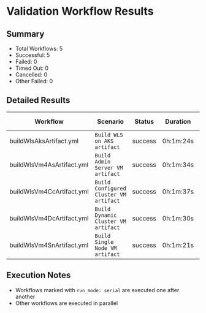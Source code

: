 # Validation Workflow Results

## Summary
- Total Workflows: 5
- Successful: 5
- Failed: 0
- Timed Out: 0
- Cancelled: 0
- Other Failed: 0

## Detailed Results

| Workflow | Scenario | Status | Duration | Run URL |
|----------|----------|---------|-----------|----------|
| buildWlsAksArtifact.yml | `Build WLS on AKS artifact` | success | 0h:1m:24s | [View Run](https://github.com/oracle/weblogic-azure/actions/runs/17874129204) |
| buildWlsVm4AsArtifact.yml | `Build Admin Server VM artifact` | success | 0h:1m:34s | [View Run](https://github.com/oracle/weblogic-azure/actions/runs/17874130541) |
| buildWlsVm4CcArtifact.yml | `Build Configured Cluster VM artifact` | success | 0h:1m:37s | [View Run](https://github.com/oracle/weblogic-azure/actions/runs/17874131752) |
| buildWlsVm4DcArtifact.yml | `Build Dynamic Cluster VM artifact` | success | 0h:1m:30s | [View Run](https://github.com/oracle/weblogic-azure/actions/runs/17874132878) |
| buildWlsVm4SnArtifact.yml | `Build Single Node VM artifact` | success | 0h:1m:21s | [View Run](https://github.com/oracle/weblogic-azure/actions/runs/17874133938) |


## Execution Notes
- Workflows marked with `run_mode: serial` are executed one after another
- Other workflows are executed in parallel

